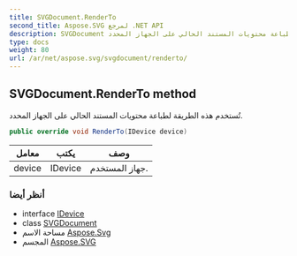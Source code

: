 ```yaml
---
title: SVGDocument.RenderTo
second_title: Aspose.SVG لمرجع .NET API
description: SVGDocument طريقة. تُستخدم هذه الطريقة لطباعة محتويات المستند الحالي على الجهاز المحدد.
type: docs
weight: 80
url: /ar/net/aspose.svg/svgdocument/renderto/
---
```

## SVGDocument.RenderTo method

تُستخدم هذه الطريقة لطباعة محتويات المستند الحالي على الجهاز المحدد.

```csharp
public override void RenderTo(IDevice device)
```

| معامل | يكتب | وصف |
| --- | --- | --- |
| device | IDevice | جهاز المستخدم. |

### أنظر أيضا

* interface [IDevice](../../../aspose.svg.rendering/idevice/)
* class [SVGDocument](../)
* مساحة الاسم [Aspose.Svg](../../svgdocument/)
* المجسم [Aspose.SVG](../../../)


